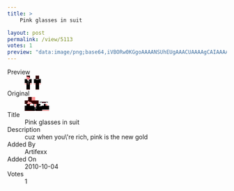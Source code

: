 ```yaml
---
title: >
    Pink glasses in suit

layout: post
permalink: /view/5113
votes: 1
preview: "data:image/png;base64,iVBORw0KGgoAAAANSUhEUgAAACUAAAAgCAIAAAAaMSbnAAAABnRSTlMA/wD/AP5AXyvrAAABAElEQVRIie2W0RWDIAxFkx43wpUKM8EEDoMrNf2wRQIBsRXbD9+XSnIuL0AQiR7w1og3kOSjmIpa0uWIfmI8b623titvyD8F5GjM4bysnm4GN7/ASnulj+Vl/rRKnj0cWeGf7pegyZipw+IBACbvRATOre9aIyIPYGcR+ZkjohTA09P1Q8QVmcE2tRkvDMdzzPPr/jYlRAfGXnMtEs57J9IiuRpLSYkoX/8vVfPXw2XNXw/JvH7rh+LuJ6IYye0m1tew0izj9IF1k1Im6zj34lBJUQzbL+Fq0NYCgNvZQtV2CGDcL0rNgtr+X1rS/+M+ungX7+KdIbmffaaW9LP9PQEtS1zOWJW6QwAAAABJRU5ErkJggg=="
---
```

<dl class="side-by-side">
<dt>Preview</dt>
<dd>
    <img class="preview" src="data:image/png;base64,iVBORw0KGgoAAAANSUhEUgAAACUAAAAgCAIAAAAaMSbnAAAABnRSTlMA/wD/AP5AXyvrAAABAElEQVRIie2W0RWDIAxFkx43wpUKM8EEDoMrNf2wRQIBsRXbD9+XSnIuL0AQiR7w1og3kOSjmIpa0uWIfmI8b623titvyD8F5GjM4bysnm4GN7/ASnulj+Vl/rRKnj0cWeGf7pegyZipw+IBACbvRATOre9aIyIPYGcR+ZkjohTA09P1Q8QVmcE2tRkvDMdzzPPr/jYlRAfGXnMtEs57J9IiuRpLSYkoX/8vVfPXw2XNXw/JvH7rh+LuJ6IYye0m1tew0izj9IF1k1Im6zj34lBJUQzbL+Fq0NYCgNvZQtV2CGDcL0rNgtr+X1rS/+M+ungX7+KdIbmffaaW9LP9PQEtS1zOWJW6QwAAAABJRU5ErkJggg==">
</dd>
<dt>Original</dt>
<dd>
    <img class="preview" src="data:image/png;base64,iVBORw0KGgoAAAANSUhEUgAAAEAAAAAgCAYAAACinX6EAAAA8ElEQVR42u2YSw7DIAxEvWHFcXKn3okT5JgOjdqKoCYEYheTzkhe5KOAn0cOMlFBExEfBYdwGDS6AAAAAAAAAAAAbgyglKB2AIBlAKmV/x6AFoxsOywUwgCiKG1sr3tKAHLFhR5rvBPMrunEN+oBlLq7lBtObPFbZduqrQHgKgSTPWAv0Tk+m4V7g7lzgfeenXMfi7VYdlUO6NlHZBrY5n2Ng9dmAQAAgPsDYOmoBbCnXx2KWB2CXDKDAZCv5jgAUggdk+8LwEj0dYABJ8AB3R2AHgAHyP1Oa6U+FNWuYM1comksrznxDXED4eLARBvAAuAlJb1zVE4NAAAAAElFTkSuQmCC">
</dd>
<dt>Title</dt>
<dd>Pink glasses in suit</dd>
<dt>Description</dt>
<dd>cuz when you\'re rich, pink is the new gold</dd>
<dt>Added By</dt>
<dd>Artifexx</dd>
<dt>Added On</dt>
<dd>2010-10-04</dd>
<dt>Votes</dt>
<dd>1</dd>
</dl>
